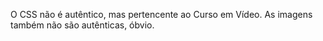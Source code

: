 O CSS não é autêntico, mas pertencente ao Curso em Vídeo.
As imagens também não são autênticas, óbvio.
